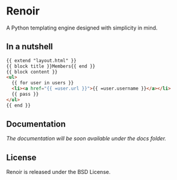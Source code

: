 # Renoir

A Python templating engine designed with simplicity in mind.

## In a nutshell

```html
{{ extend "layout.html" }}
{{ block title }}Members{{ end }}
{{ block content }}
<ul>
  {{ for user in users }}
  <li><a href="{{ =user.url }}">{{ =user.username }}</a></li>
  {{ pass }}
</ul>
{{ end }}
```

## Documentation

*The documentation will be soon available under the docs folder.*

## License

Renoir is released under the BSD License.
